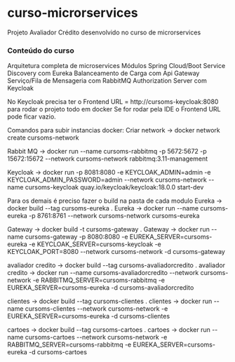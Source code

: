 # curso-microrservices
Projeto Avaliador Crédito desenvolvido no curso de microrservices

### Conteúdo do curso

Arquitetura completa de microservices
Módulos Spring Cloud/Boot
Service Discovery com Eureka
Balanceamento de Carga com Api Gateway
Serviço/Fila de Mensageria com RabbitMQ
Authorization Server com Keycloak

No Keycloak precisa ter o Frontend URL = http://cursoms-keycloak:8080 para rodar o projeto todo em docker
Se for rodar pela IDE o Frontend URL pode ficar vazio.

Comandos para subir instancias docker:
Criar network -> docker network create cursoms-network  

Rabbit MQ -> docker run --name cursoms-rabbitmq -p 5672:5672 -p 15672:15672 --network cursoms-network rabbitmq:3.11-management

Keycloak -> docker run -p 8081:8080 -e KEYCLOAK_ADMIN=admin -e KEYCLOAK_ADMIN_PASSWORD=admin --network cursoms-network --name cursoms-keycloak quay.io/keycloak/keycloak:18.0.0 start-dev

Para os demais é preciso fazer o build na pasta de cada modulo
Eureka -> docker build --tag cursoms-eureka .
Eureka -> docker run --name cursoms-eureka -p 8761:8761 --network cursoms-network cursoms-eureka

Gateway -> docker build -t cursoms-gateway .
Gateway -> docker run --name cursoms-gateway -p 8080:8080 -e EUREKA_SERVER=cursoms-eureka -e KEYCLOAK_SERVER=cursoms-keycloak -e KEYCLOAK_PORT=8080 --network cursoms-network -d cursoms-gateway

avaliador credito -> docker build --tag cursoms-avaliadorcredito .
avaliador credito -> docker run --name cursoms-avaliadorcredito --network cursoms-network -e RABBITMQ_SERVER=cursoms-rabbitmq -e EUREKA_SERVER=cursoms-eureka -d cursoms-avaliadorcredito

clientes -> docker build --tag cursoms-clientes . 
clientes -> docker run --name cursoms-clientes --network cursoms-network -e EUREKA_SERVER=cursoms-eureka -d cursoms-clientes

cartoes -> docker build --tag cursoms-cartoes .
cartoes -> docker run --name cursoms-cartoes --network cursoms-network -e RABBITMQ_SERVER=cursoms-rabbitmq -e EUREKA_SERVER=cursoms-eureka -d cursoms-cartoes



